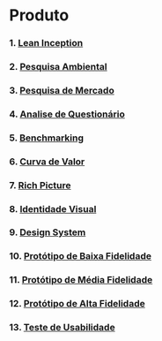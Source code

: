 # Produto

### 1. [**Lean Inception**](_docs/produto/lean_inception.md)

### 2. [**Pesquisa Ambiental**](_docs/produto/pesquisa_ambiental.md)

### 3. [**Pesquisa de Mercado**](_docs/produto/pesquisa_mercado.md)

### 4. [**Analise de Questionário**](_docs/produto/questionario.md)

### 5. [**Benchmarking**](_docs/produto/benchmarking.md)

### 6. [**Curva de Valor**](_docs/produto/curva_valor.md)

### 7. [**Rich Picture**](_docs/produto/rich_picture.md)

### 8. [**Identidade Visual**](_docs/produto/identidade_visual.md)

### 9. [**Design System**](_docs/produto/design_system.md)

### 10. [**Protótipo de Baixa Fidelidade**](_docs/produto/prototipo_baixa_fidelidade.md)

### 11. [**Protótipo de Média Fidelidade**](_docs/produto/prototipo_media_fidelidade.md)

### 12. [**Protótipo de Alta Fidelidade**](_docs/produto/prototipo_alta_fidelidade.md)

### 13. [**Teste de Usabilidade**](_docs/produto/teste_usabilidade.md)
